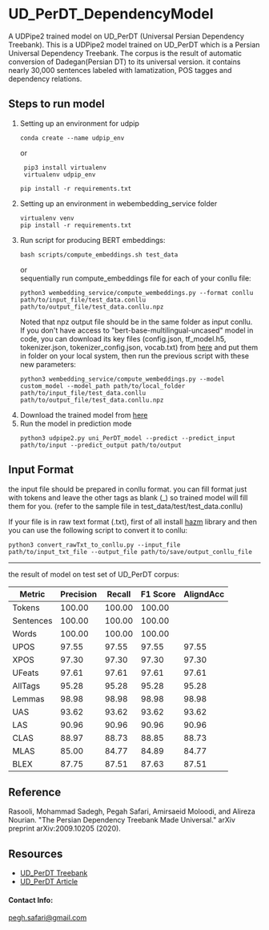 # UD_PerDT_DependencyModel
A UDPipe2 trained model on UD_PerDT (Universal Persian Dependency Treebank).
This is a UDPipe2 model trained on UD_PerDT which is a Persian Universal Dependency Treebank. The corpus is the result of automatic conversion of Dadegan(Persian DT) to its universal version.
it contains nearly 30,000 sentences labeled with lamatization, POS tagges and dependency relations. 

## Steps to run model

1. Setting up an environment for udpip
     ```
     conda create --name udpip_env
     ```
      or 
     ```
      pip3 install virtualenv
      virtualenv udpip_env
      ```
      ```
      pip install -r requirements.txt
      ```
2. Setting up an environment in webembedding_service folder 
      ```
      virtualenv venv
      pip install -r requirements.txt
      ```
3. Run script for producing BERT embeddings:
   ```
   bash scripts/compute_embeddings.sh test_data
   ```
   or<br/>
   sequentially run compute_embeddings file for each of your conllu file:
   ```
   python3 wembedding_service/compute_wembeddings.py --format conllu path/to/input_file/test_data.conllu path/to/output_file/test_data.conllu.npz
   ```
   Noted that npz output file should be in the same folder as input conllu. <br/>
   If you don't have access to "bert-base-multilingual-uncased" model in code, you can download its key files (config.json, tf_model.h5, tokenizer.json, tokenizer_config.json, vocab.txt) from [here](https://huggingface.co/bert-base-multilingual-uncased/tree/main) and put them in folder on your local system, then run the previous script with these new parameters: 
   ```
   python3 wembedding_service/compute_wembeddings.py --model custom_model --model_path path/to/local_folder path/to/input_file/test_data.conllu path/to/output_file/test_data.conllu.npz
   ```
4. Download the trained model from [here](https://drive.google.com/file/d/1AyLjszRgq0lhAk3p55DH_e0-o4wd6IXx/view?usp=sharing)
5. Run the model in prediction mode
   ```
   python3 udpipe2.py uni_PerDT_model --predict --predict_input path/to/input --predict_output path/to/output
   ```
## Input Format
the input file should be prepared in conllu format. you can fill format just with tokens and leave the other tags as blank (_) so trained model will fill them for you.
(refer to the sample file in test_data/test/test_data.conllu)

If your file is in raw text format (.txt), first of all install [hazm](https://pypi.org/project/hazm/) library and then you can use the following script to convert it to conllu:
```
python3 convert_rawTxt_to_conllu.py --input_file path/to/input_txt_file --output_file path/to/save/output_conllu_file
```

---
the result of model on test set of UD_PerDT corpus:

|Metric     | Precision |    Recall |  F1 Score | AligndAcc|
|-----------|-----------|-----------|-----------|----------|
|Tokens     |    100.00 |    100.00 |    100.00 |          |
|Sentences  |    100.00 |    100.00 |    100.00 |          |
|Words      |    100.00 |    100.00 |    100.00 |          |
|UPOS       |     97.55 |     97.55 |     97.55 |     97.55|
|XPOS       |     97.30 |     97.30 |     97.30 |     97.30|
|UFeats     |     97.61 |     97.61 |     97.61 |     97.61|
|AllTags    |     95.28 |     95.28 |     95.28 |     95.28|
|Lemmas     |     98.98 |     98.98 |     98.98 |     98.98|
|UAS        |     93.62 |     93.62 |     93.62 |     93.62|
|LAS        |     90.96 |     90.96 |     90.96 |     90.96|
|CLAS       |     88.97 |     88.73 |     88.85 |     88.73|
|MLAS       |     85.00 |     84.77 |     84.89 |     84.77|
|BLEX       |     87.75 |     87.51 |     87.63 |     87.51|


## Reference
 Rasooli, Mohammad Sadegh, Pegah Safari, Amirsaeid Moloodi, and Alireza Nourian. "The Persian Dependency Treebank Made Universal." arXiv preprint arXiv:2009.10205 (2020).


## Resources
* [UD_PerDT Treebank](https://github.com/phsfr/UD_Persian-PerDT)
* [UD_PerDT Article](https://arxiv.org/pdf/2009.10205.pdf)

#### Contact Info:
pegh.safari@gmail.com